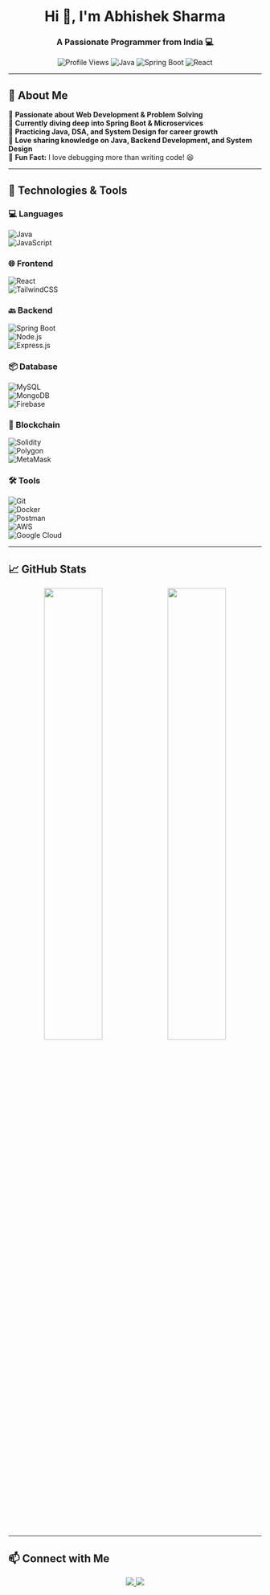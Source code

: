 <!-- ![logo](https://user-images.githubusercontent.com/100137322/213284554-fe8e5fd1-1bb2-458c-8b03-004a4c43ccd4.png) -->
<!-- <div class="image" align="center" >
<img src="https://github.com/abhishek939089/abhishek939089/blob/main/github-header-image.png">
</div> -->
<h1 align="center">Hi 👋, I'm Abhishek Sharma</h1>
<h3 align="center">A Passionate Programmer from India 💻</h3>

<p align="center">
  <img src="https://komarev.com/ghpvc/?username=sharma--abhishek&label=Profile%20Views&color=0e75b6&style=flat" alt="Profile Views" />
  <img src="https://img.shields.io/badge/Java-ED8B00?style=flat&logo=java&logoColor=white" alt="Java" />
  <img src="https://img.shields.io/badge/Spring%20Boot-6DB33F?style=flat&logo=spring-boot&logoColor=white" alt="Spring Boot" />
  <img src="https://img.shields.io/badge/React-61DAFB?style=flat&logo=react&logoColor=black" alt="React" />
</p>

---

## 🚀 About Me  
🔹 **Passionate about Web Development & Problem Solving**  
🔹 **Currently diving deep into Spring Boot & Microservices**  
🔹 **Practicing Java, DSA, and System Design for career growth**  
🔹 **Love sharing knowledge on Java, Backend Development, and System Design**  
🔹 **Fun Fact:** I love debugging more than writing code! 😆  

---

## 🔧 Technologies & Tools  

### 💻 Languages  
![Java](https://img.shields.io/badge/Java-ED8B00?style=flat&logo=java&logoColor=white)  
![JavaScript](https://img.shields.io/badge/JavaScript-F7DF1E?style=flat&logo=javascript&logoColor=black)  

### 🌐 Frontend  
![React](https://img.shields.io/badge/React-61DAFB?style=flat&logo=react&logoColor=black)  
![TailwindCSS](https://img.shields.io/badge/Tailwind_CSS-38B2AC?style=flat&logo=tailwind-css&logoColor=white)  

### 🔙 Backend  
![Spring Boot](https://img.shields.io/badge/Spring%20Boot-6DB33F?style=flat&logo=spring-boot&logoColor=white)  
![Node.js](https://img.shields.io/badge/Node.js-43853D?style=flat&logo=node.js&logoColor=white)  
![Express.js](https://img.shields.io/badge/Express.js-000000?style=flat&logo=express&logoColor=white)  

### 📦 Database  
![MySQL](https://img.shields.io/badge/MySQL-4479A1?style=flat&logo=mysql&logoColor=white)  
![MongoDB](https://img.shields.io/badge/MongoDB-4EA94B?style=flat&logo=mongodb&logoColor=white)  
![Firebase](https://img.shields.io/badge/Firebase-FFCA28?style=flat&logo=firebase&logoColor=black)  

### 🔗 Blockchain  
![Solidity](https://img.shields.io/badge/Solidity-363636?style=flat&logo=solidity&logoColor=white)  
![Polygon](https://img.shields.io/badge/Polygon-8B50FC?style=flat&logo=polygon&logoColor=white)  
![MetaMask](https://img.shields.io/badge/MetaMask-E2761B?style=flat&logo=metamask&logoColor=white)  

### 🛠 Tools  
![Git](https://img.shields.io/badge/Git-F05032?style=flat&logo=git&logoColor=white)  
![Docker](https://img.shields.io/badge/Docker-2496ED?style=flat&logo=docker&logoColor=white)  
![Postman](https://img.shields.io/badge/Postman-FF6C37?style=flat&logo=postman&logoColor=white)  
![AWS](https://img.shields.io/badge/AWS-232F3E?style=flat&logo=amazon-aws&logoColor=white)  
![Google Cloud](https://img.shields.io/badge/Google_Cloud-4285F4?style=flat&logo=google-cloud&logoColor=white)  

---

## 📈 GitHub Stats  
<p align="center">
  <img width="48%" src="https://github-readme-stats.vercel.app/api?username=sharma--abhishek&show_icons=true&theme=radical" />
  <img width="48%" src="https://github-readme-streak-stats.herokuapp.com/?user=sharma--abhishek&theme=radical" />
</p>

---

## 📫 Connect with Me  
<p align="center">
  <a href="https://www.linkedin.com/in/sharma--abhishek/">
    <img src="https://img.shields.io/badge/LinkedIn-0A66C2?style=flat&logo=linkedin&logoColor=white" />
  </a>
  <a href="mailto:abhishek.sharma.cs21@gmail.com">
    <img src="https://img.shields.io/badge/Gmail-D14836?style=flat&logo=gmail&logoColor=white" />
  </a>
</p>
